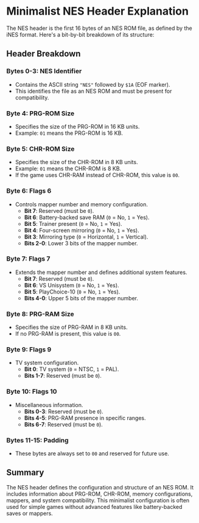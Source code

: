 # Minimalist NES Header Explanation

The NES header is the first 16 bytes of an NES ROM file, as defined by the iNES format. Here's a bit-by-bit breakdown of its structure:

## Header Breakdown

### Bytes 0-3: NES Identifier  
- Contains the ASCII string `"NES"` followed by `$1A` (EOF marker).  
- This identifies the file as an NES ROM and must be present for compatibility.

### Byte 4: PRG-ROM Size  
- Specifies the size of the PRG-ROM in 16 KB units.  
- Example: `01` means the PRG-ROM is 16 KB.

### Byte 5: CHR-ROM Size  
- Specifies the size of the CHR-ROM in 8 KB units.  
- Example: `01` means the CHR-ROM is 8 KB.  
- If the game uses CHR-RAM instead of CHR-ROM, this value is `00`.

### Byte 6: Flags 6  
- Controls mapper number and memory configuration.  
  - **Bit 7**: Reserved (must be `0`).  
  - **Bit 6**: Battery-backed save RAM (`0` = No, `1` = Yes).  
  - **Bit 5**: Trainer present (`0` = No, `1` = Yes).  
  - **Bit 4**: Four-screen mirroring (`0` = No, `1` = Yes).  
  - **Bit 3**: Mirroring type (`0` = Horizontal, `1` = Vertical).  
  - **Bits 2-0**: Lower 3 bits of the mapper number.

### Byte 7: Flags 7  
- Extends the mapper number and defines additional system features.  
  - **Bit 7**: Reserved (must be `0`).  
  - **Bit 6**: VS Unisystem (`0` = No, `1` = Yes).  
  - **Bit 5**: PlayChoice-10 (`0` = No, `1` = Yes).  
  - **Bits 4-0**: Upper 5 bits of the mapper number.

### Byte 8: PRG-RAM Size  
- Specifies the size of PRG-RAM in 8 KB units.  
- If no PRG-RAM is present, this value is `00`.

### Byte 9: Flags 9  
- TV system configuration.  
  - **Bit 0**: TV system (`0` = NTSC, `1` = PAL).  
  - **Bits 1-7**: Reserved (must be `0`).

### Byte 10: Flags 10  
- Miscellaneous information.  
  - **Bits 0-3**: Reserved (must be `0`).  
  - **Bits 4-5**: PRG-RAM presence in specific ranges.  
  - **Bits 6-7**: Reserved (must be `0`).

### Bytes 11-15: Padding  
- These bytes are always set to `00` and reserved for future use.

## Summary  
The NES header defines the configuration and structure of an NES ROM. It includes information about PRG-ROM, CHR-ROM, memory configurations, mappers, and system compatibility. This minimalist configuration is often used for simple games without advanced features like battery-backed saves or mappers.